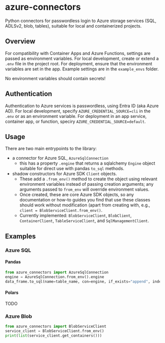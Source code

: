 # azure-connectors
Python connectors for passwordless login to Azure storage services (SQL, ADLSv2, blob, tables), suitable for local and containerized projects.

## Overview
For compatibility with Container Apps and Azure Functions, settings are passed as environment variables. For local development, create or extend a `.env` file in the project root. For deployment, ensure that the environment variables are set in the app. Example settings are in the `example_envs` folder.

No environment variables should contain secrets!

## Authentication
Authentication to Azure services is passwordless, using Entra ID (aka Azure AD). For local development, specify `AZURE_CREDENTIAL_SOURCE=cli` in the `.env` or as an environment variable. For deployment in an app service, container app, or function, speciry `AZURE_CREDENTIAL_SOURCE=default`.

## Usage

There are two main entrypoints to the library:
- a connector for Azure SQL, `AzureSqlConnection`
  - this has a property `.engine` that returns a sqlalchemy `Engine` object suitable for direct use with pandas `to_sql` methods.
- shadow constructors for Azure SDK `Client` objects.
  - These add a `.from_env()` method to create the object using relevant environment variables instead of passing creation arguments; any arguments passed to `from_env` will override environment values.
  - Once created, these are core Azure SDK objects, so any documentation or how-to guides you find that use these classes should work without modification (apart from creating with, e.g., `client = BlobServiceClient.from_env()`.
  - Currently implemented: `BlobServiceClient`, `BlobClient`, `ContainerClient`, `TableServiceClient`, and `SqlManagementClient`.  

## Examples
### Azure SQL
#### Pandas
```python
from azure_connectors import AzureSqlConnection
engine = AzureSqlConnection.from_env().engine
data_frame.to_sql(name=table_name, con=engine, if_exists="append", index=False)
```

#### Polars
TODO

### Azure Blob
```python
from azure_connectors import BlobServiceClient
service_client = BlobServiceClient.from_env()
print(list(service_client.get_containers()))
```
